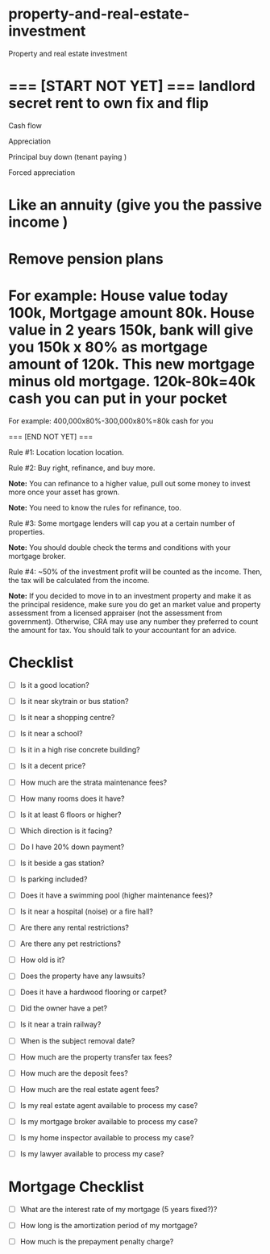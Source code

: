# property-and-real-estate-investment
Property and real estate investment

=== [START NOT YET] ===
landlord secret
rent to own
fix and flip
===
Cash flow

Appreciation

Principal buy down (tenant paying )

Forced appreciation

Like an annuity (give you the passive income )
===
Remove pension plans
===
For example: House value today 100k, Mortgage amount 80k. House value in 2 years 150k,  bank will give you 150k x 80% as mortgage amount of 120k. This new mortgage minus old mortgage. 120k-80k=40k cash you can put in your pocket
===
For example: 400,000x80%-300,000x80%=80k cash for you

=== [END NOT YET] ===

Rule #1: Location location location.

Rule #2: Buy right, refinance, and buy more.

**Note:** You can refinance to a higher value, pull out some money to invest more once your asset has grown.

**Note:** You need to know the rules for refinance, too.

Rule #3: Some mortgage lenders will cap you at a certain number of properties.

**Note:** You should double check the terms and conditions with your mortgage broker.

Rule #4: ~50% of the investment profit will be counted as the income. Then, the tax will be calculated from the income.

**Note:** If you decided to move in to an investment property and make it as the principal residence, make sure you do get an market value and property assessment from a licensed appraiser (not the assessment from government). Otherwise, CRA may use any number they preferred to count the amount for tax. You should talk to your accountant for an advice.

# Checklist

- [ ] Is it a good location?

- [ ] Is it near skytrain or bus station?

- [ ] Is it near a shopping centre?

- [ ] Is it near a school?

- [ ] Is it in a high rise concrete building?

- [ ] Is it a decent price?

- [ ] How much are the strata maintenance fees?

- [ ] How many rooms does it have?

- [ ] Is it at least 6 floors or higher?

- [ ] Which direction is it facing?

- [ ] Do I have 20% down payment?

- [ ] Is it beside a gas station?

- [ ] Is parking included?

- [ ] Does it have a swimming pool (higher maintenance fees)?

- [ ] Is it near a hospital (noise) or a fire hall?

- [ ] Are there any rental restrictions?

- [ ] Are there any pet restrictions?

- [ ] How old is it?

- [ ] Does the property have any lawsuits?

- [ ] Does it have a hardwood flooring or carpet?

- [ ] Did the owner have a pet?

- [ ] Is it near a train railway?

- [ ] When is the subject removal date?

- [ ] How much are the property transfer tax fees?

- [ ] How much are the deposit fees?

- [ ] How much are the real estate agent fees?

- [ ] Is my real estate agent available to process my case?

- [ ] Is my mortgage broker available to process my case?

- [ ] Is my home inspector available to process my case?

- [ ] Is my lawyer available to process my case?

# Mortgage Checklist

- [ ] What are the interest rate of my mortgage (5 years fixed?)?

- [ ] How long is the amortization period of my mortgage?

- [ ] How much is the prepayment penalty charge?
